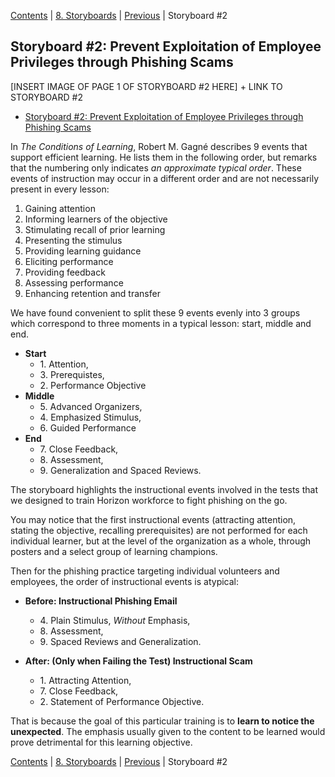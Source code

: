 [Contents](README.md) | [8. Storyboards](800-STORYBOARDS.md) | [Previous](810-STORYBOARD1.md) | Storyboard #2

## Storyboard #2: Prevent Exploitation of Employee Privileges through Phishing Scams

[INSERT IMAGE OF PAGE 1 OF STORYBOARD #2 HERE] + LINK TO STORYBOARD #2

* [Storyboard #2: Prevent Exploitation of Employee Privileges through Phishing Scams](#LINK-TO-STORYBOARD-2)

In *The Conditions of Learning*, Robert M. Gagné describes 9 events
that support efficient learning. He lists them in the following order,
but remarks that the numbering only indicates *an approximate typical order*.
These events of instruction may occur in a different order and are not
necessarily present in every lesson:

  1. Gaining attention
  2. Informing learners of the objective
  3. Stimulating recall of prior learning
  4. Presenting the stimulus
  5. Providing learning guidance
  6. Eliciting performance
  7. Providing feedback
  8. Assessing performance
  9. Enhancing retention and transfer

We have found convenient to split these 9 events evenly into 3 groups which
correspond to three moments in a typical lesson: start, middle and end.

  * **Start**
    - 1\. Attention,
    - 3\. Prerequistes,
    - 2\. Performance Objective
  * **Middle**
    - 5\. Advanced Organizers,
    - 4\. Emphasized Stimulus,
    - 6\. Guided Performance
  * **End**
    - 7\. Close Feedback,
    - 8\. Assessment,
    - 9\. Generalization and Spaced Reviews.

The storyboard highlights the instructional events involved in the tests
that we designed to train Horizon workforce to fight phishing on the go.

You may notice that the first instructional events (attracting attention,
stating the objective, recalling prerequisites) are not performed for each
individual learner, but at the level of the organization as a whole, through
posters and a select group of learning champions.

Then for the phishing practice targeting individual volunteers and employees,
the order of instructional events is atypical:

  * **Before: Instructional Phishing Email**
    - 4\. Plain Stimulus, *Without* Emphasis,
    - 8\. Assessment,
    - 9\. Spaced Reviews and Generalization.

  * **After: (Only when Failing the Test) Instructional Scam**
    - 1\. Attracting Attention,
    - 7\. Close Feedback,
    - 2\. Statement of Performance Objective.

That is because the goal of this particular training is to
**learn to notice the unexpected**. The emphasis usually given
to the content to be learned would prove detrimental for this
learning objective.

[Contents](README.md) | [8. Storyboards](800-STORYBOARDS.md) | [Previous](810-STORYBOARD1.md) | Storyboard #2
